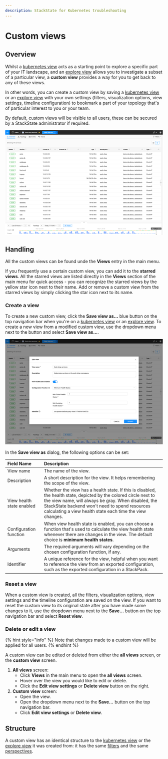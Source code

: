 ```yaml
---
description: StackState for Kubernetes troubleshooting
---
```


# Custom views

## Overview

Whilst a [kubernetes view](k8s-views.md) acts as a starting point to explore a specific part of your IT landscape, and an [explore view](k8s-explore-views) allows you to investigate a subset of a particular view, a **custom view** provides a way for you to get back to any of these views. 

In other words, you can create a custom view by saving a [kubernetes view](k8s-views.md) or an [explore view](k8s-explore-views) with your own settings (filters, visualization options, view settings, timeline configuration) to bookmark a part of your topology that's of particular interest to you or your team.

By default, custom views will be visible to all users, these can be secured by a StackState administrator if required. 

![Custom view](../../.gitbook/assets/k8s/k8s-custom-view.png)

## Handling

All the custom views can be found unde the **Views** entry in the main menu.

If you frequently use a certain custom view, you can add it to the **starred views**. All the starred views are listed directly in the **Views** section of the main menu for quick access - you can recognize the starred views by the yellow star icon next to their name. Add or remove a custom view from the starred views by simply clicking the star icon next to its name.

### Create a view

To create a new custom view, click the **Save view as...** blue button on the top navigation bar when you're on a [kubernetes view](k8s-views.md) or an [explore view](k8s-explore-views). To create a new view from a modified custom view, use the dropdown menu next to the button and select **Save view as...**.

![Edit view settings](../../.gitbook/assets/k8s/k8s-custom-view-edit-settings.png)

In the **Save view as** dialog, the following options can be set:

| Field Name | Description |
| :--- | :--- |
| View name | The name of the view. |
| Description | A short description for the view. It helps remembering the scope of the view. |
| View health state enabled | Whether the view has a health state. If this is disabled, the health state, depicted by the colored circle next to the view name, will always be gray. When disabled, the StackState backend won't need to spend resources calculating a view health state each time the view changes. |
| Configuration function | When view health state is enabled, you can choose a function that's used to calculate the view health state whenever there are changes in the view. The default choice is **minimum health states**. |
| Arguments | The required arguments will vary depending on the chosen configuration function, if any. |
| Identifier | A unique reference for the view, helpful when you want to reference the view from an exported configuration, such as the exported configuration in a StackPack. |

### Reset a view

When a custom view is created, all the filters, visualization options, view settings and the timeline configuration are saved on the view. If you want to reset the custom view to its original state after you have made some changes to it, use the dropdown menu next to the **Save...** button on the top navigation bar and select **Reset view**.

### Delete or edit a view

{% hint style="info" %}
Note that changes made to a custom view will be applied for all users.
{% endhint %}

A custom view can be edited or deleted from either the **all views** screen, or the **custom view** screen.

1. **All views** screen:
   * Click **Views** in the main menu to open the **all views** screen.
   * Hover over the view you would like to edit or delete.
   * Click the **Edit view settings** or **Delete view** button on the right.
2. **Custom view** screen:
   * Open the view.
   * Open the dropdown menu next to the **Save...** button on the top navigation bar.
   * Click **Edit view settings** or **Delete view**.

## Structure

A custom view has an identical structure to the [kubernetes view](k8s-views.md) or the [explore view](k8s-explore-views.md) it was created from: it has the same [filters](k8s-view-structure.md#filters) and the same [perspectives](k8s-view-structure.md#perspectives).
